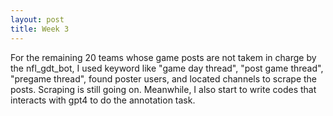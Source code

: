 ```yaml
---
layout: post
title: Week 3
---
```


For the remaining 20 teams whose game posts are not takem in charge by the nfl_gdt_bot, I used keyword like "game day thread", "post game thread", "pregame thread", found poster users, and located channels to scrape the posts. Scraping is still going on. Meanwhile, I also start to write codes that interacts with gpt4 to do the annotation task.